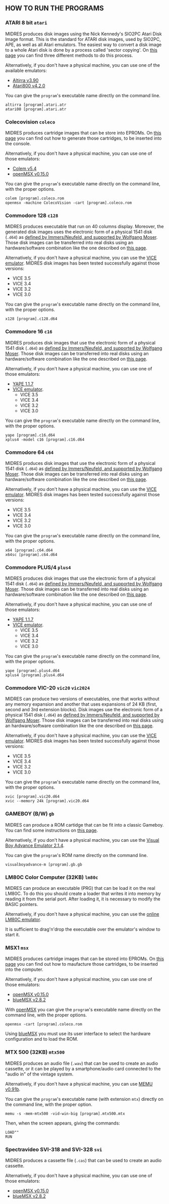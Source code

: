 ## HOW TO RUN THE PROGRAMS

### ATARI 8 bit `atari`

MIDRES produces disk images using the Nick Kennedy's SIO2PC Atari Disk Image format. This is the standard for ATARI disk images, used by SIO2PC, APE, as well as all Atari emulators. The easiest way to convert a disk image to a whole Atari disk is done by a process called 'sector copying'. On [this page](https://www.atarimax.com/ape/docs/DiskImageFAQ/#ATR_To_Real_Disk) you can find three different methods to do this process. 

Alternatively, if you don't have a physical machine, you can use one of the available emulators:
   * [Altirra v3.90](http://www.virtualdub.org/altirra.html)
   * [Atari800 v4.2.0](http://atari800.github.io/)

You can give the `program`'s executable name directly on the command line.

    altirra [program].atari.atr
    atari00 [program].atari.atr

### Colecovision `coleco`

MIDRES produces cartridge images that can be store into EPROMs. On [this page](http://www.nyangau.org/cvcart/cvcart.htm) you can find out how to generate those cartridges, to be inserted into the console.

Alternatively, if you don't have a physical machine, you can use one of those emulators:
   * [Colem v5.4](https://fms.komkon.org/ColEm/)
   * [openMSX v0.15.0](https://openmsx.org/)

You can give the `program`'s executable name directly on the command line, with the proper options.

    colem [program].coleco.rom
    openmsx -machine ColecoVision -cart [program].coleco.rom

### Commodore 128 `c128`

MIDRES produces executable that run on 40 columns display. Moreover, the generated disk images uses the electronic form of a physical 1541 disk (`.d64`) as [defined by Immers/Neufeld, and supported by Wolfgang Moser](http://unusedino.de/ec64/technical/formats/d64.html). Those disk images can be transferred into real disks using an hardware/software combination like the one described on [this page](http://www.6502.org/users/sjgray/software/cbmxfer/cbmxfer.html).

Alternatively, if you don't have a physical machine, you can use the [VICE emulator](https://vice-emu.sourceforge.io/). MIDRES disk images has been tested successfully against those versions:
   * VICE 3.5
   * VICE 3.4
   * VICE 3.2
   * VICE 3.0

You can give the `program`'s executable name directly on the command line, with the proper options.

    x128 [program].c128.d64

### Commodore 16 `c16`

MIDRES produces disk images that use the electronic form of a physical 1541 disk (`.d64`) as [defined by Immers/Neufeld, and supported by Wolfgang Moser](http://unusedino.de/ec64/technical/formats/d64.html). Those disk images can be transferred into real disks using an hardware/software combination like the one described on [this page](http://www.6502.org/users/sjgray/software/cbmxfer/cbmxfer.html).

Alternatively, if you don't have a physical machine, you can use one of those emulators:
   * [YAPE 1.1.7](http://yape.homeserver.hu/)
   * [VICE emulator](https://vice-emu.sourceforge.io/).
      * VICE 3.5
      * VICE 3.4
      * VICE 3.2
      * VICE 3.0

You can give the `program`'s executable name directly on the command line, with the proper options.

    yape [program].c16.d64
    xplus4 -model c16 [program].c16.d64

###  Commodore 64 `c64`

MIDRES produces disk images that use the electronic form of a physical 1541 disk (`.d64`) as [defined by Immers/Neufeld, and supported by Wolfgang Moser](http://unusedino.de/ec64/technical/formats/d64.html). Those disk images can be transferred into real disks using an hardware/software combination like the one described on [this page](http://www.6502.org/users/sjgray/software/cbmxfer/cbmxfer.html).

Alternatively, if you don't have a physical machine, you can use the [VICE emulator](https://vice-emu.sourceforge.io/). MIDRES disk images has been tested successfully against those versions:
   * VICE 3.5
   * VICE 3.4
   * VICE 3.2
   * VICE 3.0

You can give the `program`'s executable name directly on the command line, with the proper options.

    x64 [program].c64.d64
    x64sc [program].c64.d64

### Commodore PLUS/4 `plus4`

MIDRES produces disk images that use the electronic form of a physical 1541 disk (`.d64`) as [defined by Immers/Neufeld, and supported by Wolfgang Moser](http://unusedino.de/ec64/technical/formats/d64.html). Those disk images can be transferred into real disks using an hardware/software combination like the one described on [this page](http://www.6502.org/users/sjgray/software/cbmxfer/cbmxfer.html).

Alternatively, if you don't have a physical machine, you can use one of those emulators:
   * [YAPE 1.1.7](http://yape.homeserver.hu/)
   * [VICE emulator](https://vice-emu.sourceforge.io/).
      * VICE 3.5
      * VICE 3.4
      * VICE 3.2
      * VICE 3.0

You can give the `program`'s executable name directly on the command line, with the proper options.

    yape [program].plus4.d64
    xplus4 [program].plus4.d64

### Commodore VIC-20 `vic20` `vic2024`

MIDRES can produce two versions of executables, one that works without any memory expansion and another that uses expansions of 24 KB (first, second and 3rd extension blocks). Disk images use the electronic form of a physical 1541 disk (`.d64`) as [defined by Immers/Neufeld, and supported by Wolfgang Moser](http://unusedino.de/ec64/technical/formats/d64.html). Those disk images can be transferred into real disks using an hardware/software combination like the one described on [this page](http://www.6502.org/users/sjgray/software/cbmxfer/cbmxfer.html).

Alternatively, if you don't have a physical machine, you can use the [VICE emulator](https://vice-emu.sourceforge.io/). MIDRES disk images has been tested successfully against those versions:
   * VICE 3.5
   * VICE 3.4
   * VICE 3.2
   * VICE 3.0

You can give the `program`'s executable name directly on the command line, with the proper options.

    xvic [program].vic20.d64
    xvic --memory 24k [program].vic20.d64

### GAMEBOY (B/W) `gb`

MIDRES can produce a ROM cartidge that can be fit into a classic Gameboy. You can find some instructions on [this page](https://dhole.github.io/post/gameboy_cartridge_rw_1/).

Alternatively, if you don't have a physical machine, you can use the [Visual Boy Advance Emulator 2.1.4](https://github.com/visualboyadvance-m/visualboyadvance-m). 

You can give the `program`'s ROM name directly on the command line.

    visualboyadvance-m [program].gb.gb

### LM80C Color Computer (32KB) `lm80c`

MIDRES can produce an executable (PRG) that can be load it on the real LM80C. To do this you should create a loader that writes it into memory by reading it from the serial port. After loading it, it is necessary to modify the BASIC pointers.

Alternatively, if you don't have a physical machine, you can use the [online LM80C emulator](https://nippur72.github.io/lm80c-emu/). 

It is sufficient to drag'n'drop the executable over the emulator's window to start it.

### MSX1 `msx`

MIDRES produces cartridge images that can be stored into EPROMs. On [this page](https://www.msx-center.com/articles/12/review-manufacturers-of-msx-cartridges) you can find out how to maufacture those cartridges, to be inserted into the computer.

Alternatively, if you don't have a physical machine, you can use one of those emulators:
   * [openMSX v0.15.0](https://openmsx.org/)
   * [blueMSX v2.8.2](http://bluemsx.msxblue.com/)

With [openMSX](https://openmsx.org/) you can give the `program`'s executable name directly on the command line, with the proper options.

    openmsx -cart [program].coleco.rom

Using [blueMSX](http://bluemsx.msxblue.com/) you must use its user interface to select the hardware configuration and to load the ROM.

### MTX 500 (32KB) `mtx500`

MIDRES produces an audio file (`.wav`) that can be used to create an audio cassette, or it can be played by a smartphone/audio card connected to the "audio in" of the vintage system.

Alternatively, if you don't have a physical machine, you can use [MEMU v0.91b](http://www.mtxworld.dk/mtxemu.php).

You can give the `program`'s executable name (with extension `mtx`) directly on the command line, with the proper option.

    memu -s -mem-mtx500 -vid-win-big [program].mtx500.mtx

Then, when the screen appears, giving the commands:

    LOAD""
    RUN

### Spectravideo SVI-318 and SVI-328 `svi`

MIDRES produces a cassette file (`.cas`) that can be used to create an audio cassette.

Alternatively, if you don't have a physical machine, you can use one of those emulators:
   * [openMSX v0.15.0](https://openmsx.org/)
   * [blueMSX v2.8.2](http://bluemsx.msxblue.com/)
